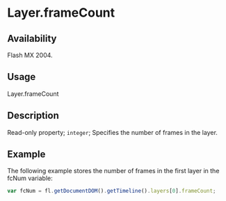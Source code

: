 # Layer.frameCount

## Availability

Flash MX 2004.

## Usage

Layer.frameCount

## Description

Read-only property; `integer`; Specifies the number of frames in the layer.

## Example

The following example stores the number of frames in the first layer in the fcNum variable:

```javascript
var fcNum = fl.getDocumentDOM().getTimeline().layers[0].frameCount;
```
